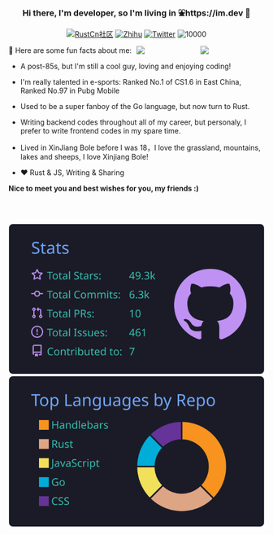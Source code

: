 <h3 align="center">Hi there, I'm developer, so I'm living in ⛲️https://im.dev 🌲  </h3>

<p align="middle">
  <a href="https://rustl.cn" target="_blank"><img src="https://img.shields.io/badge/RustCn社区-orange.svg?&style=flat-square" alt="RustCn社区"></a>
  <a href="https://www.zhihu.com/people/iSunface" target="_blank"><img src="https://img.shields.io/badge/知乎-0079FF.svg?style=flat-square&logo=zhihu&logoColor=white" alt="Zhihu"></a>
  <a href="https://twitter.com/isunface" target="_blank"><img src="https://img.shields.io/badge/Twitter-1ca0f1.svg?&style=flat-square&logo=twitter&logoColor=white" alt="Twitter"></a>   
   <img src="https://komarev.com/ghpvc/?username=sunface" alt="10000" />
</p>
  
<a href="https://www.zhihu.com/people/iSunface/columns">
   <img src="https://pic2.zhimg.com/v2-aa6490783b00fb1733e8b52f2f657647_xll.jpg" align="right"  width="25%" />
</a>
<a href="https://github.com/sunface/rust-course">
   <img src="https://github.com/sunface/sunface/blob/master/assets/ferris.gif" align="right" width="25%"/>
</a>

🔫 Here are some fun facts about me:

- A post-85s, but I'm still a cool guy, loving and enjoying coding!

- I'm really talented in e-sports: Ranked No.1 of CS1.6 in East China, Ranked No.97 in Pubg Mobile

- Used to be a super fanboy of the Go language, but now turn to Rust.

- Writing backend codes throughout all of my career, but personaly, I prefer to write frontend codes in my spare time.

- Lived in XinJiang Bole before I was 18，I love the grassland, mountains, lakes and sheeps, I love Xinjiang Bole!

- ❤️ Rust & JS, Writing & Sharing


**Nice to meet you and best wishes for you, my friends :)**


<h2></h2>

<br />

[![](https://raw.githubusercontent.com/sunface/sunface/master/profile-summary-card-output/tokyonight/3-stats.svg)](https://github.com/vn7n24fzkq/github-profile-summary-cards) 
[![](https://raw.githubusercontent.com/sunface/sunface/master/profile-summary-card-output/tokyonight/1-repos-per-language.svg)](https://github.com/vn7n24fzkq/github-profile-summary-cards)







